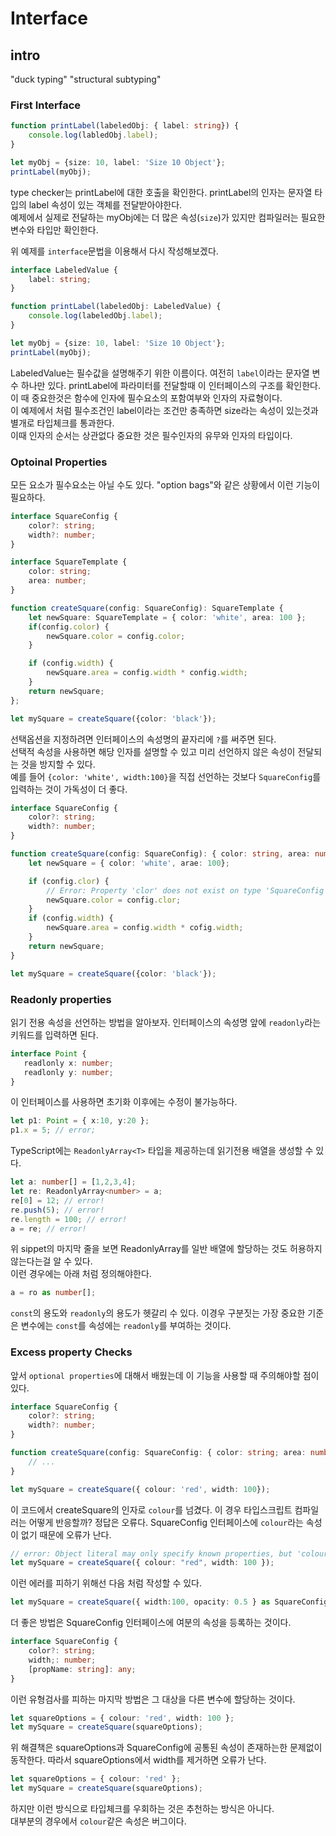 # Interface

## intro
"duck typing" "structural subtyping"


### First Interface
```ts
function printLabel(labeledObj: { label: string}) {
    console.log(labledObj.label);
}

let myObj = {size: 10, label: 'Size 10 Object'};
printLabel(myObj);
```
type checker는 printLabel에 대한 호출을 확인한다. printLabel의 인자는 문자열 타입의 label 속성이 있는 객체를 전달받아야한다.  
예제에서 실제로 전달하는 myObj에는 더 많은 속성(`size`)가 있지만 컴파일러는 필요한 변수와 타입만 확인한다.  

위 예제를 `interface`문법을 이용해서 다시 작성해보겠다.
```ts
interface LabeledValue {
    label: string;
}

function printLabel(labeledObj: LabeledValue) {
    console.log(labeledObj.label);
}

let myObj = {size: 10, label: 'Size 10 Object'};
printLabel(myObj);
```
LabeledValue는 필수값을 설명해주기 위한 이름이다. 여전히 `label`이라는 문자열 변수 하나만 있다. 
printLabel에 파라미터를 전달할때 이 인터페이스의 구조를 확인한다. 이 때 중요한것은 함수에 인자에 필수요소의 포함여부와 인자의 자료형이다.  
이 예제에서 처럼 필수조건인 label이라는 조건만 충족하면 size라는 속성이 있는것과 별개로 타입체크를 통과한다.  
이때 인자의 순서는 상관없다 중요한 것은 필수인자의 유무와 인자의 타입이다.


### Optoinal Properties
모든 요소가 필수요소는 아닐 수도 있다. "option bags"와 같은 상황에서 이런 기능이 필요하다. 

```ts
interface SquareConfig {
    color?: string;
    width?: number;
}

interface SquareTemplate {
    color: string;
    area: number;
}

function createSquare(config: SquareConfig): SquareTemplate {
    let newSquare: SquareTemplate = { color: 'white', area: 100 };
    if(config.color) {
        newSquare.color = config.color;
    }

    if (config.width) {
        newSquare.area = config.width * config.width;
    }
    return newSquare;
};

let mySquare = createSquare({color: 'black'});
```
선택옵션을 지정하려면 인터페이스의 속성명의 끝자리에 `?`를 써주면 된다.  
선택적 속성을 사용하면 해당 인자를 설명할 수 있고 미리 선언하지 않은 속성이 전달되는 것을 방지할 수 있다.  
예를 들어 `{color: 'white', width:100}`을 직접 선언하는 것보다 `SquareConfig`를 입력하는 것이 가독성이 더 좋다.


```ts
interface SquareConfig {
    color?: string;
    width?: number;
}

function createSquare(config: SquareConfig): { color: string, area: number } {
    let newSquare = { color: 'white', arae: 100};

    if (config.clor) {
        // Error: Property 'clor' does not exist on type 'SquareConfig'
        newSquare.color = config.clor;
    }
    if (config.width) {
        newSquare.area = config.width * cofig.width;
    }
    return newSquare;
} 

let mySquare = createSquare({color: 'black'});
```


### Readonly properties
읽기 전용 속성을 선언하는 방법을 알아보자. 인터페이스의 속성명 앞에 `readonly`라는 키워드를 입력하면 된다.
 

 ```ts
interface Point {
    readlonly x: number;
    readlonly y: number;
}
```

이 인터페이스를 사용하면 초기화 이후에는 수정이 불가능하다.
```ts
let p1: Point = { x:10, y:20 };
p1.x = 5; // error;
```

TypeScript에는 `ReadonlyArray<T>` 타입을 제공하는데 읽기전용 배열을 생성할 수 있다.
```ts
let a: number[] = [1,2,3,4];
let re: ReadonlyArray<number> = a;
re[0] = 12; // error!
re.push(5); // error!
re.length = 100; // error!
a = re; // error!
```

위 sippet의 마지막 줄을 보면 ReadonlyArray를 일반 배열에 할당하는 것도 허용하지 않는다는걸 알 수 있다.  
이런 경우에는 아래 처럼 정의해야한다.
```ts
a = ro as number[];
```

`const`의 용도와 `readonly`의 용도가 헷갈리 수 있다. 이경우 구분짓는 가장 중요한 기준은 
변수에는 `const`를 속성에는 `readonly`를 부여하는 것이다.


### Excess property Checks
앞서 `optional properties`에 대해서 배웠는데 이 기능을 사용할 때 주의해야할 점이 있다. 
```ts
interface SquareConfig {
    color?: string;
    width?: number;
}

function createSquare(config: SquareConfig: { color: string; area: number } ) {
    // ...
}

let mySquare = createSquare({ colour: 'red', width: 100});
```
이 코드에서 createSquare의 인자로 `colour`를 넘겼다. 이 경우 타입스크립트 컴파일러는 어떻게 반응할까? 
정답은 오류다. SquareConfig 인터페이스에 `colour`라는 속성이 없기 때문에 오류가 난다.  

```ts
// error: Object literal may only specify known properties, but 'colour' does not exist in type 'SquareConfig'. Did you mean to write 'color'?
let mySquare = createSquare({ colour: "red", width: 100 });
```

이런 에러를 피하기 위해선 다음 처럼 작성할 수 있다.

```ts
let mySquare = createSquare({ width:100, opacity: 0.5 } as SquareConfig);
```

더 좋은 방법은 SquareConfig 인터페이스에 여분의 속성을 등록하는 것이다. 
```ts
interface SquareConfig {
    color?: string;
    width;: number;
    [propName: string]: any;
}
```

이런 유형검사를 피하는 마지막 방법은 그 대상을 다른 변수에 할당하는 것이다.
```ts
let squareOptions = { colour: 'red', width: 100 };
let mySquare = createSquare(squareOptions);
```
위 해결책은 squareOptions과 SquareConfig에 공통된 속성이 존재하는한 문제없이 동작한다. 
따라서 squareOptions에서 width를 제거하면 오류가 난다.
```ts
let squareOptions = { colour: 'red' };
let mySquare = createSquare(squareOptions);
```

하지만 이런 방식으로 타입체크를 우회하는 것은 추천하는 방식은 아니다.  
대부분의 경우에서 `colour`같은 속성은 버그이다.

